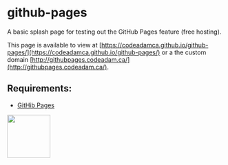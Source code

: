 # github-pages

A basic splash page for testing out the GitHub Pages feature (free hosting).

This page is available to view at [https://codeadamca.github.io/github-pages/](https://codeadamca.github.io/github-pages/) or a the custom domain [http://githubpages.codeadam.ca/](http://githubpages.codeadam.ca/).

## Requirements:

* [GitHib Pages](https://pages.github.com/)

<a href="https://codeadam.ca">
<img src="https://codeadam.ca/images/code-block.png" width="100">
</a>
